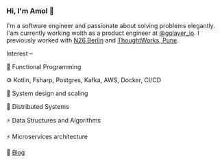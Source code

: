 ### Hi, I'm Amol 👋

I'm a software engineer and passionate about solving problems elegantly.
I'am currently working woith as a product engineer at [@golayer_io](https://twitter.com/golayer_io). I previously worked with [N26 Berlin](http://n26.com) and [ThoughtWorks, Pune](https://www.thoughtworks.com/about-us). 

Interest –

🚀 Functional Programming  

⚙️ Kotlin, Fsharp, Postgres, Kafka, AWS, Docker, CI/CD

🍥 System design and scaling

🚀 Distributed Systems

⚡️ Data Structures and Algorithms

⚡️ Microservices architecture

📝 [Blog](https://amolrv.github.io/blog)

